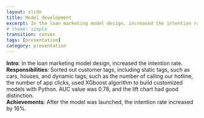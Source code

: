 ```yaml
---
layout: slide
title: Model development
excerpt: In the loan marketing model design, increased the intention rate. 
# theme: simple
transition: convex
tags: [presentation]
category: presentation
---
```

__Intro__: In the loan marketing model design, increased the intention rate.    
__Responsibilities__: Sorted out customer tags, including static tags, such as cars, houses, and dynamic tags, such as the number of calling our hotline, the number of app clicks, used XGboost algorithm to build customized models with Python. AUC value was 0.78, and the lift chart had good distinction.    
__Achievements__: After the model was launched, the intention rate increased by 16%.
